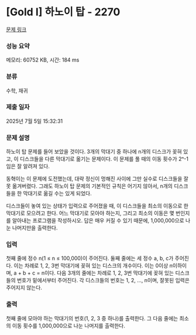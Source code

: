 # [Gold I] 하노이 탑 - 2270 

[문제 링크](https://www.acmicpc.net/problem/2270) 

### 성능 요약

메모리: 60752 KB, 시간: 184 ms

### 분류

수학, 재귀

### 제출 일자

2025년 7월 5일 15:32:31

### 문제 설명

<p>하노이 탑 문제를 들어 보았을 것이다. 3개의 막대기 중 하나에 n개의 디스크가 꽂혀 있고, 이 디스크들을 다른 막대기로 옮기는 문제이다. 이 문제를 풀 때의 이동 횟수가 2ⁿ-1임은 잘 알려져 있다.</p>

<p>동혁이는 이 문제에 도전했는데, 대략 정신이 멍해진 사이에 그만 실수로 디스크들을 잘못 옮겨버렸다. 그래도 하노이 탑 문제의 기본적인 규칙은 어기지 않아서, n개의 디스크들을 한 막대기로 옮길 수는 있게 되었다.</p>

<p>디스크들이 놓여 있는 상태가 입력으로 주어졌을 때, 이 디스크들을 최소의 이동으로 한 막대기로 모으려고 한다. 어느 막대기로 모아야 하는지, 그리고 최소의 이동은 몇 번인지를 알아내는 프로그램을 작성하시오. 답은 매우 커질 수 있기 때문에, 1,000,000으로 나눈 나머지만을 출력한다.</p>

### 입력 

 <p>첫째 줄에 정수 n(1 ≤ n ≤ 100,000)이 주어진다. 둘째 줄에는 세 정수 a, b, c가 주어진다. 이는 차례로 1, 2, 3번 막대기에 꽂혀 있는 디스크의 개수이다. 이는 0이상 n이하이며, a + b + c = n이다. 다음 3개의 줄에는 차례로 1, 2, 3번 막대기에 꽂혀 있는 디스크들의 번호가 밑에서부터 주어진다. 각 디스크들의 번호는 1, 2, …, n이며, 잘못된 입력은 주어지지 않는다.</p>

### 출력 

 <p>첫째 줄에 모아야 하는 막대기의 번호(1, 2, 3 중 하나)를 출력한다. 그 다음 줄에는 최소의 이동 횟수를 1,000,000으로 나눈 나머지를 출력한다.</p>

